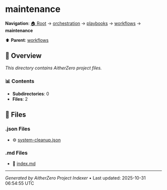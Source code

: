 # maintenance

**Navigation**: [🏠 Root](../../../../index.md) → [orchestration](../../../index.md) → [playbooks](../../index.md) → [workflows](../index.md) → **maintenance**

⬆️ **Parent**: [workflows](../index.md)

## 📖 Overview

*This directory contains AitherZero project files.*

### 📊 Contents

- **Subdirectories**: 0
- **Files**: 2

## 📄 Files

### .json Files

- ⚙️ [system-cleanup.json](./system-cleanup.json)

### .md Files

- 📝 [index.md](./index.md)

---

*Generated by AitherZero Project Indexer* • Last updated: 2025-10-31 06:54:55 UTC

